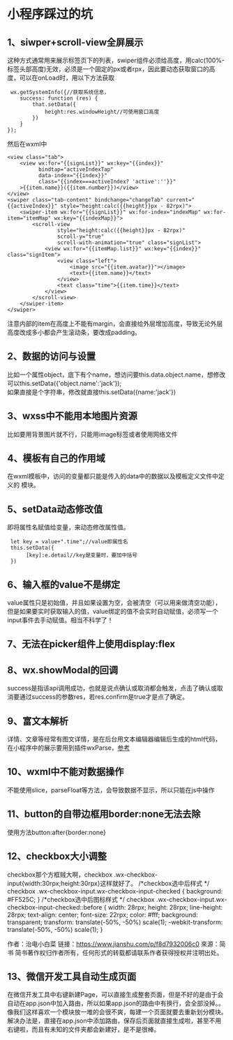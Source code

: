# 小程序踩过的坑
## 1、siwper+scroll-view全屏展示
这种方式通常用来展示标签页下的列表，swiper组件必须给高度，用calc(100%-标签头部高度)无效，必须是一个固定的px或者rpx，因此要动态获取窗口的高度，可以在onLoad时，用以下方法获取

     wx.getSystemInfo({//获取系统信息，
        success: function (res) {
            that.setData({
                height:res.windowHeight//可使用窗口高度
            })
        }
    });
然后在wxml中

    <view class="tab">
        <view wx:for="{{signList}}" wx:key="{{index}}"
              bindtap="activeIndexTap"
              data-index="{{index}}"
              class="{{index===activeIndex? 'active':''}}"
        >{{item.name}}({{item.number}})</view>
    </view>
    <swiper class="tab-content" bindchange="changeTab" current="{{activeIndex}}" style="height:calc({{height}}px - 82rpx)">
        <swiper-item wx:for="{{signList}}" wx:for-index="indexMap" wx:for-item="itemMap" wx:key="{{indexMap}}">
            <scroll-view
                    style="height:calc({{height}}px - 82rpx)"
                    scroll-y="true"
                    scroll-with-animation="true" class="signList">
                <view wx:for="{{itemMap.list}}" wx:key="{{index}}" class="signItem">
                    <view class="left">
                        <image src="{{item.avatar}}"></image>
                        <text>{{item.name}}</text>
                    </view>
                    <text class="time">{{item.time}}</text>
                </view>
            </scroll-view>
        </swiper-item>
    </swiper>
注意内部的item在高度上不能有margin，会直接给外层增加高度，导致无论外层高度改成多小都会产生滚动条，要改成padding。
      
## 2、数据的访问与设置
比如一个属性object，底下有个name，想访问要this.data.object.name，想修改可以this.setData({'object.name':'jack'});  
如果直接是个字符串，修改就直接this.setData({name:'jack'})

## 3、wxss中不能用本地图片资源
比如要用背景图片就不行，只能用image标签或者使用网络文件

## 4、模板有自己的作用域
在wxml模板中，访问的变量都只能是传入的data中的数据以及模板定义文件中定义的 <wxs /> 模块。

## 5、setData动态修改值
即将属性名赋值给变量，来动态修改属性值。

     let key = value+".time";//value即属性名
     this.setData({
          [key]:e.detail//key是变量时，要加中括号
     })

## 6、输入框的value不是绑定
value属性只是初始值，并且如果设置为空，会被清空（可以用来做清空功能），但是如果要实时获取输入的值，value绑定的值不会实时自动赋值，必须写一个input事件去手动赋值。相当不科学了！

## 7、无法在picker组件上使用display:flex

## 8、wx.showModal的回调
success是指该api调用成功，也就是说点确认或取消都会触发，点击了确认或取消要通过success的参数res，若res.confirm是true才是点了确定。

## 9、富文本解析
详情、文章等经常有图文详情，是在后台用文本编辑器编辑后生成的html代码，在小程序中的展示要用到插件wxParse，[参考](https://blog.csdn.net/joelingwei/article/details/73456889)

## 10、wxml中不能对数据操作
不能使用slice，parseFloat等方法，会导致数据不显示，所以只能在js中操作

## 11、button的自带边框用border:none无法去除
使用方法button:after{border:none}

## 12、checkbox大小调整
checkbox那个方框贼大啊，checkbox .wx-checkbox-input{width:30rpx;height:30rpx}这样就好了。
/*checkbox选中后样式  */
checkbox .wx-checkbox-input.wx-checkbox-input-checked {
  background: #FF525C;
}
/*checkbox选中后图标样式  */
checkbox .wx-checkbox-input.wx-checkbox-input-checked::before {
  width: 28rpx;
  height: 28rpx;
  line-height: 28rpx;
  text-align: center;
  font-size: 22rpx;
  color: #fff;
  background: transparent;
  transform: translate(-50%, -50%) scale(1);
  -webkit-transform: translate(-50%, -50%) scale(1);
}

作者：治电小白菜
链接：https://www.jianshu.com/p/f8d7932006c0
來源：简书
简书著作权归作者所有，任何形式的转载都请联系作者获得授权并注明出处。

## 13、微信开发工具自动生成页面
在微信开发工具中右键新建Page，可以直接生成整套页面，但是不好的是由于会自动在app.json中加入路由，所以如果app.json的路由中有换行，会全部没掉。。像我们这样喜欢一个模块放一堆的会很不爽，每建一个页面就要去重新划分模块。  
解决办法是，直接在app.json中添加路由，保存后页面就直接生成啦，甚至不用右键啦，而且有未知的文件夹都会新建好，是不是很棒。
